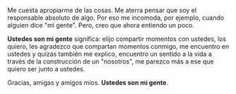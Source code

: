 Me cuesta apropiarme de las cosas. Me aterra pensar que soy el responsable absoluto de algo. Por eso me incomoda, por ejemplo, cuando alguien dice "mi gente". Pero, creo que ahora entiendo un poco.

**Ustedes son mi gente** significa: elijo compartir momentos con ustedes, los quiero, les agradezco que compartan momentos conmigo, me encuentro en ustedes y quizás también me explico, encuentro un sentido a la vida a través de la construcción de un "nosotros", me parezco más a ese que quiero ser junto a ustedes.

Gracias, amigas y amigos míos. **Ustedes son mi gente**.
